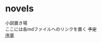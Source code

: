 # novels

小説置き場  
ここには各mdファイルへのリンクを置く
~~予定~~  
[序章](https://github.com/ColonelGTU/novels/blob/master/first%20novel.md)


